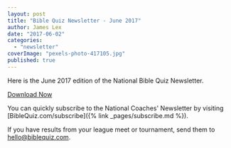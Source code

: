 ```yaml
---
layout: post
title: "Bible Quiz Newsletter - June 2017"
author: James Lex
date: "2017-06-02"
categories: 
  - "newsletter"
coverImage: "pexels-photo-417105.jpg"
published: true
---
```


Here is the June 2017 edition of the National Bible Quiz Newsletter.

<a href="{% link assets/2017/June-2017.pdf %}" class="button is-primary">Download Now</a>

You can quickly subscribe to the National Coaches' Newsletter by visiting [BibleQuiz.com/subscribe]({% link _pages/subscribe.md %}).

If you have results from your league meet or tournament, send them to [hello@biblequiz.com](mailto:hello@biblequiz.com).
